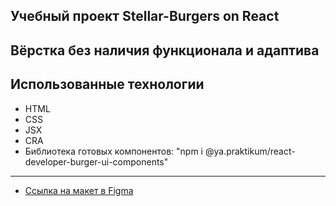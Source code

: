 ## Учебный проект Stellar-Burgers on React

## Вёрстка без наличия функционала и адаптива

## Использованные технологии
* HTML
* CSS
* JSX 
* CRA
* Библиотека готовых компонентов:
 "npm i @ya.praktikum/react-developer-burger-ui-components"

___

* [Ссылка на макет в Figma](https://www.figma.com/file/ocw9a6hNGeAejl4F3G9fp8/React-_-%D0%9F%D1%80%D0%BE%D0%B5%D0%BA%D1%82%D0%BD%D1%8B%D0%B5-%D0%B7%D0%B0%D0%B4%D0%B0%D1%87%D0%B8-(3-%D0%BC%D0%B5%D1%81%D1%8F%D1%86%D0%B0)_external_link?node-id=0%3A1)

